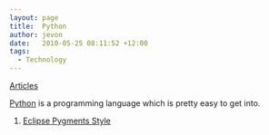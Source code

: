 ```yaml
---
layout: page
title:  Python
author: jevon
date:   2010-05-25 08:11:52 +12:00
tags:
  - Technology
---
```


[Articles](Articles.md)

[Python](Python.md) is a programming language which is pretty easy to get into.

1. [Eclipse Pygments Style](Eclipse_Pygments_Style.md)
